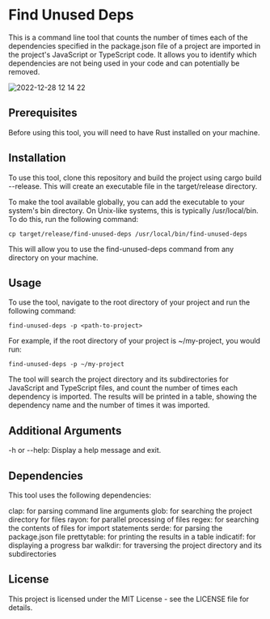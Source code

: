 # Find Unused Deps
This is a command line tool that counts the number of times each of the dependencies specified in the package.json file of a project are imported in the project's JavaScript or TypeScript code. It allows you to identify which dependencies are not being used in your code and can potentially be removed.

![2022-12-28 12 14 22](https://user-images.githubusercontent.com/22947229/209810733-7b425bbb-2846-4d5f-b815-8a7f69f44736.gif)

## Prerequisites
Before using this tool, you will need to have Rust installed on your machine.

## Installation
To use this tool, clone this repository and build the project using cargo build --release. This will create an executable file in the target/release directory.

To make the tool available globally, you can add the executable to your system's bin directory. On Unix-like systems, this is typically /usr/local/bin. To do this, run the following command:


```
cp target/release/find-unused-deps /usr/local/bin/find-unused-deps
```
This will allow you to use the find-unused-deps command from any directory on your machine.

## Usage
To use the tool, navigate to the root directory of your project and run the following command:

```
find-unused-deps -p <path-to-project>
```
For example, if the root directory of your project is ~/my-project, you would run:

```
find-unused-deps -p ~/my-project
```
The tool will search the project directory and its subdirectories for JavaScript and TypeScript files, and count the number of times each dependency is imported. The results will be printed in a table, showing the dependency name and the number of times it was imported.

## Additional Arguments
-h or --help: Display a help message and exit.

## Dependencies
This tool uses the following dependencies:

clap: for parsing command line arguments
glob: for searching the project directory for files
rayon: for parallel processing of files
regex: for searching the contents of files for import statements
serde: for parsing the package.json file
prettytable: for printing the results in a table
indicatif: for displaying a progress bar
walkdir: for traversing the project directory and its subdirectories

## License
This project is licensed under the MIT License - see the LICENSE file for details.
